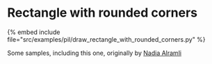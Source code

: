 # Rectangle with rounded corners

{% embed include file="src/examples/pil/draw_rectangle_with_rounded_corners.py" %}

Some samples, including this one, originally by [Nadia Alramli](http://nadiana.com/)


